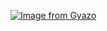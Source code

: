 [![Image from Gyazo](https://i.gyazo.com/76aca14e23758ea83bbc5928189b8c96.jpg)](https://gyazo.com/76aca14e23758ea83bbc5928189b8c96)
